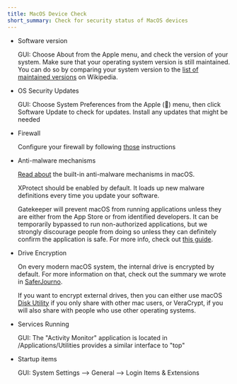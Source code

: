 ```yaml
---
title: MacOS Device Check
short_summary: Check for security status of MacOS devices
---
```


* Software version

  GUI: Choose About from the Apple menu, and check the version of your system.
  Make sure that your operating system version is still maintained. You can do so
  by comparing your system version to the
  [list of maintained versions](https://en.wikipedia.org/wiki/MacOS_version_history#Releases) on Wikipedia.

* OS Security Updates

  GUI: Choose System Preferences from the Apple () menu, then click Software
  Update to check for updates. Install any updates that might be needed

* Firewall

  Configure your firewall by following [those](https://support.apple.com/pl-pl/guide/mac-help/mh34041/mac)
  instructions

* Anti-malware mechanisms

  [Read about](https://support.apple.com/pl-pl/guide/security/sec469d47bd8/web)
  the built-in anti-malware mechanisms in macOS.

  XProtect should be enabled by default. It loads up new malware definitions every
  time you update your software.

  Gatekeeper will prevent macOS from running applications unless they are either
  from the App Store or from identified developers. It can be temporarily bypassed
  to run non-authorized applications, but we strongly discourage people from doing so
  unless they can definitely confirm the application is safe. For more info, check
  out [this guide](https://support.apple.com/en-us/102445). 

* Drive Encryption

  On every modern macOS system, the internal drive is encrypted by default. For more
  information on that, check out the summary we wrote in
  [SaferJourno](https://saferjourno.org/chapter-5/#training-digital-security-for-the-first-time).
  
  If you want to encrypt external drives, then you can either use macOS
  [Disk Utility](https://support.apple.com/pl-pl/guide/disk-utility/dskutl35612/mac)
  if you only share with other mac users, or VeraCrypt, if you will also
  share with people who use other operating systems.

* Services Running

  GUI: The "Activity Monitor" application is located in /Applications/Utilities
  provides a similar interface to "top"

* Startup items

  GUI: System Settings —> General —> Login Items & Extensions
